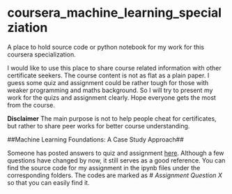 # coursera_machine_learning_specialziation
A place to hold source code or python notebook for my work for this coursera specialization.

I would like to use this place to share course related information with other certificate seekers.
The course content is not as flat as a plain paper. I guess some quiz and assignment could be rather tough for those with weaker programming and maths background. So I will try to present my work for the quizs and assignment clearly. Hope everyone gets the most from the course.

**Disclaimer**
The main purpose is not to help people cheat for certificates, but rather to share peer works for better course understanding.

##Machine Learning Foundations: A Case Study Approach##

Someone has posted answers to quiz and assignment [here](https://da8y01.github.io/gh-blog/2015/12/26/machine-learning-specialization-1.html). Although a few questions have changed by now, it still serves as a good reference.
You can find the source code for my assignment in the ipynb files under the corresponding folders. The codes are marked as *# Assignment Question X* so that you can easily find it.
